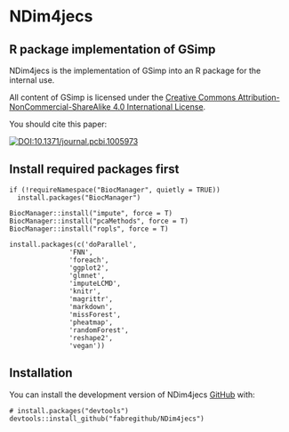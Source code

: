 
<!-- README.md is generated from README.Rmd. Please edit that file -->

NDim4jecs
=========

<!-- badges: start -->
<!-- badges: end -->

R package implementation of GSimp
---------------------------------

NDim4jecs is the implementation of GSimp into an R package for the
internal use.

All content of GSimp is licensed under the [Creative Commons
Attribution-NonCommercial-ShareAlike 4.0 International
License](https://creativecommons.org/licenses/by-nc-sa/4.0/).

You should cite this paper:

[![DOI:10.1371/journal.pcbi.1005973](https://zenodo.org/badge/DOI/10.1371/journal.pcbi.1005973.svg)](https://doi.org/10.1371/journal.pcbi.1005973)

Install required packages first
------------
    if (!requireNamespace("BiocManager", quietly = TRUE))
      install.packages("BiocManager")

    BiocManager::install("impute", force = T)
    BiocManager::install("pcaMethods", force = T)
    BiocManager::install("ropls", force = T)

    install.packages(c('doParallel',
                   'FNN',
                   'foreach',
                   'ggplot2',
                   'glmnet',
                   'imputeLCMD',
                   'knitr',
                   'magrittr',
                   'markdown',
                   'missForest',
                   'pheatmap',
                   'randomForest',
                   'reshape2',
                   'vegan'))

Installation
------------

You can install the development version of NDim4jecs
[GitHub](https://github.com/) with:

    # install.packages("devtools")
    devtools::install_github("fabregithub/NDim4jecs")


